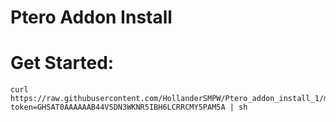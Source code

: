 # Ptero Addon Install

# Get Started:

```
curl https://raw.githubusercontent.com/HollanderSMPW/Ptero_addon_install_1/main/script.sh?token=GHSAT0AAAAAAB44VSDN3WKNR5IBH6LCRRCMY5PAM5A | sh
```
